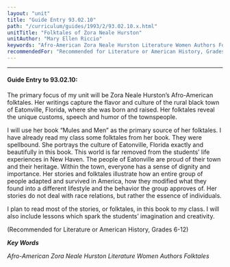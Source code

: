 ```yaml
---
layout: "unit"
title: "Guide Entry 93.02.10"
path: "/curriculum/guides/1993/2/93.02.10.x.html"
unitTitle: "Folktales of Zora Neale Hurston"
unitAuthor: "Mary Ellen Riccio"
keywords: "Afro-American Zora Neale Hurston Literature Women Authors Folktales"
recommendedFor: "Recommended for Literature or American History, Grades 6-12"
---
```

<body>
<hr/>
<h4>
Guide Entry to 93.02.10:
</h4>
The primary focus of my unit will be Zora Neale Hurston’s Afro-American folktales. Her writings capture the flavor and culture of the rural black town of Eatonville, Florida, where she was born and raised. Her folktales reveal the unique customs, speech and humor of the townspeople.
<p>
I will use her book “Mules and Men” as the primary source of her folktales. I have already read my class some folktales from her book. They were spellbound. She portrays the culture of Eatonville, Florida exactly and beautifully in this book. This world is far removed from the students’ life experiences in New Haven. The people of Eatonville are proud of their town and their heritage. Within the town, everyone has a sense of dignity and importance. Her stories and folktales illustrate how an entire group of people adapted and survived in America, how they modified what they found into a different lifestyle and the behavior the group approves of. Her stories do not deal with race relations, but rather the essence of individuals.
</p>
<p>
I plan to read most of the stories, or folktales, in this book to my class. I will also include lessons which spark the students’ imagination and creativity.
</p>
<p>
(Recommended for Literature or American History, Grades 6-12)
</p>
<p>
<b>
<i>
Key Words
</i>
</b>
<br/>
</p>
<p>
<i>
Afro-American Zora Neale Hurston Literature Women Authors Folktales
</i>
</p>
</body>